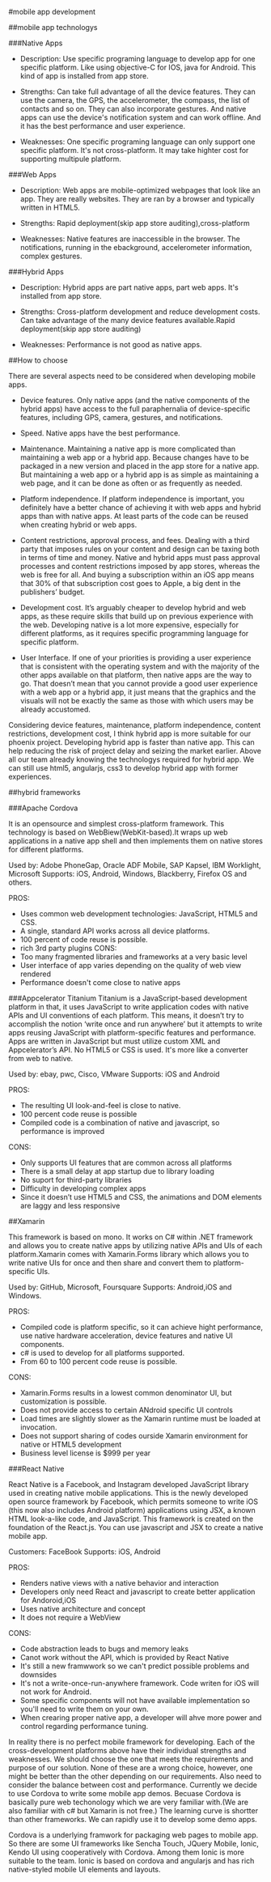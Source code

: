#mobile app development

##mobile app technologys

###Native Apps
  
 + Description: Use specific programing language to develop app for one specific platform. Like using objective-C for IOS, java for Android. This kind of app is installed from app store.
  
 + Strengths: Can take full advantage of all the device features. They can use the camera, the GPS, the accelerometer, the compass, the list of contacts and so on. They can also incorporate gestures. 
  And native apps can use the device's notification system and can work offline. And it has the best performance and user experience.
  
 + Weaknesses: One specific programing language can only support one specific platform. It's not cross-platform. It may take highter cost for supporting multipule platform.
  
###Web Apps

 + Description: Web apps are mobile-optimized webpages that look like an app. They are really websites. They are ran by a browser and typically written in HTML5.
  
 + Strengths: Rapid deployment(skip app store auditing),cross-platform
  
 + Weaknesses: Native features are inaccessible in the browser. The notifications, running in the ebackground, accelerometer information, complex gestures.
  

###Hybrid Apps

 + Description: Hybrid apps are part native apps, part web apps. It's installed from app store.
  
 + Strengths: Cross-platform development and reduce development costs. Can take advantage of the many device features available.Rapid deployment(skip app store auditing)
  
 + Weaknesses: Performance is not good as native apps.
  
##How to choose

There are several aspects need to be considered when developing mobile apps.

+ Device features. Only native apps (and the native components of the hybrid apps) have access to the full paraphernalia of device-specific features, including GPS, camera, gestures, and notifications.

+ Speed. Native apps have the best performance. 

+ Maintenance. Maintaining a native app is more complicated than maintaining a web app or a hybrid app. Because changes have to be packaged in a new version and placed in the app store for a native app. But maintaining a web app or a hybrid app is as simple as maintaining a web page, and it can be done as often or as frequently as needed.

+ Platform independence. If platform independence is important, you definitely have a better chance of achieving it with web apps and hybrid apps than with native apps. At least parts of the code can be reused when creating hybrid or web apps.

+ Content restrictions, approval process, and fees. Dealing with a third party that imposes rules on your content and design can be taxing both in terms of time and money. Native and hybrid apps must pass approval processes and content restrictions imposed by app stores, whereas the web is free for all. And buying a subscription within an iOS app means that 30% of that subscription cost goes to Apple, a big dent in the publishers’ budget.

+ Development cost. It’s arguably cheaper to develop hybrid and web apps, as these require skills that build up on previous experience with the web. Developing native is a lot more expensive, especially for different platforms, as it requires specific programming language for specific platform. 

+ User Interface. If one of your priorities is providing a user experience that is consistent with the operating system and with the majority of the other apps available on that platform, then native apps are the way to go. That doesn’t mean that you cannot provide a good user experience with a web app or a hybrid app, it just means that the graphics and the visuals will not be exactly the same as those with which users may be already accustomed.


Considering device features, maintenance, platform independence, content restrictions, development cost, I think hybrid app is more suitable for our phoenix project. Developing hybrid app is faster than native app. This can help reducing the risk of project delay and seizing the market earlier. Above all our team already knowing the technologys required for hybrid app. We can still use html5, angularjs, css3 to develop hybrid app with former experiences.


##hybrid frameworks

###Apache Cordova

It is an opensource and simplest cross-platform framework. This technology is based on WebBiew(WebKit-based).It wraps up web applications in a native app shell and then implements them on native stores for different platforms.

Used by: Adobe PhoneGap, Oracle ADF Mobile, SAP Kapsel, IBM Worklight, Microsoft
Supports: iOS, Android, Windows, Blackberry, Firefox OS and others.

PROS:
+ Uses common web development technologies: JavaScript, HTML5 and CSS.
+ A single, standard API works across all device platforms.
+ 100 percent of code reuse is possible.
+ rich 3rd party plugins
CONS:
+ Too many fragmented libraries and frameworks at a very basic level
+ User interface of app varies depending on the quality of web view rendered
+ Performance doesn't come close to native apps

###Appcelerator Titanium
Titanium is a JavaScript-based development platform in that, it uses JavaScript to write application codes with native APIs and UI conventions of each platform. This means, it doesn’t try to accomplish the notion ‘write once and run anywhere’ but it attempts to write apps reusing JavaScript with platform-specific features and performance. Apps are written in JavaScript but must utilize custom XML and Appcelerator’s API. No HTML5 or CSS is used. It's more like a converter from web to native.

Used by: ebay, pwc, Cisco, VMware
Supports: iOS and Android

PROS:
+ The resulting UI look-and-feel is close to native.
+ 100 percent code reuse is possible
+ Compiled code is a combination of native and javascript, so performance is improved

CONS:
+ Only supports UI features that are common across all platforms
+ There is a small delay at app startup due to library loading
+ No suport for third-party libraries
+ Difficulty in developing complex apps
+ Since it doesn’t use HTML5 and CSS, the animations and DOM elements are laggy and less responsive

##Xamarin

This framework is based on mono. It works on C# within .NET framework and allows you to create native apps by utilizing native APIs and UIs of each platform.Xamarin comes with Xamarin.Forms library which allows you to write native UIs for once and then share and convert them to platform-specific UIs.

Used by: GitHub, Microsoft, Foursquare
Supports: Android,iOS and Windows.

PROS:
+ Compiled code is platform specific, so it can achieve hight performance, use native hardware acceleration, device features and native UI components.
+ c# is used to develop for all platforms supported.
+ From 60 to 100 percent code reuse is possible.

CONS:
+ Xamarin.Forms results in a lowest common denominator UI, but customization is possible.
+ Does not provide access  to certain ANdroid specific UI controls
+ Load times are slightly slower as the Xamarin runtime must be loaded at invocation.
+ Does not support sharing of codes ourside Xamarin environment for native or HTML5 development
+ Business level license is $999 per year

###React Native

React Native is a Facebook, and Instagram developed JavaScript library used in creating native mobile applications. This is the newly developed open source framework by Facebook, which permits someone to write iOS (this now also includes Android platform) applications using JSX, a known HTML look-a-like code, and JavaScript. This framework is created on the foundation of the React.js. You can use javascript and JSX to create a native mobile app.

Customers: FaceBook
Supports: iOS, Android

PROS:
+ Renders native views with a native behavior and interaction
+ Developers only need React and javascript to create better application for Andoroid,iOS
+ Uses native architecture and concept
+ It does not require a WebView

CONS:
+ Code abstraction leads to bugs and memory leaks
+ Canot work without the API, which is provided by React Native
+ It's still a new framwwork so we can't predict possible problems and downsides
+ It's not a write-once-run-anywhere framework. Code writen for iOS will not work for Android.
+ Some specific components will not have available implementation so you'll need to write them on your own.
+ When crearing proper native app, a developer will ahve more power and control regarding performance tuning.


In reality there is no perfect mobile framework for developing. Each of the cross-development platforms above have their individual strengths and weaknesses. We should choose the one that meets the requirements and purpose of our solution. None of these are a wrong choice, however, one might be better than the other depending on our requirements. Also need to consider the balance between  cost and  performance. Currently we decide to use Cordova to write some mobile app demos. Becuase Cordova is basically pure web techonology which we are very familiar with.(We are also familiar with c# but Xamarin is not free.) The learning curve is shortter than other frameworks. We can rapidly use it to develop some demo apps. 

Cordova is a underlying framwork for packaging web pages to mobile app. So there are some UI frameworks like Sencha Touch, JQuery Mobile, Ionic, Kendo UI  using cooperatively with Cordova. Among them Ionic is more suitable to the team. Ionic is based on cordova and angularjs and has rich native-styled mobile UI elements and layouts. 